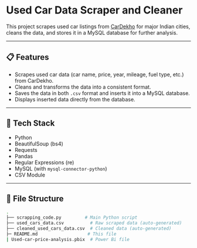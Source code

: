 # Used Car Data Scraper and Cleaner

This project scrapes used car listings from [CarDekho](https://www.cardekho.com/) for major Indian cities, cleans the data, and stores it in a MySQL database for further analysis.

---

## 📋 Features

- Scrapes used car data (car name, price, year, mileage, fuel type, etc.) from CarDekho.
- Cleans and transforms the data into a consistent format.
- Saves the data in both `.csv` format and inserts it into a MySQL database.
- Displays inserted data directly from the database.

---

## 🧰 Tech Stack

- Python 
- BeautifulSoup (bs4)
- Requests
- Pandas
- Regular Expressions (re)
- MySQL (with `mysql-connector-python`)
- CSV Module

---

## 📁 File Structure

```bash
.
├── scrapping_code.py         # Main Python script
├── used_cars_data.csv          # Raw scraped data (auto-generated)
├── cleaned_used_cars_data.csv  # Cleaned data (auto-generated)
├─ README.md                   # This file
| Used-car-price-analysis.pbix  # Power Bi file
